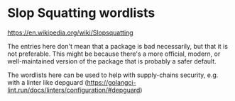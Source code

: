 # Slop Squatting wordlists
https://en.wikipedia.org/wiki/Slopsquatting

The entries here don't mean that a package is bad necessarily, but that
it is not preferable. This might be because there's a more official,
modern, or well-maintained version of the package that is probably
a safer default.

The wordlists here can be used to help with supply-chains security,
e.g. with a linter like depguard (https://golangci-lint.run/docs/linters/configuration/#depguard)
